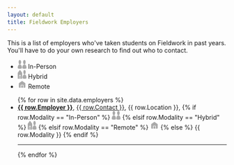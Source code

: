 ```yaml
---
layout: default
title: Fieldwork Employers
---
```

This is a list of employers who've taken students on Fieldwork in past years. You'll have to do your own research to find out who to contact.

<ul class="legend">
  <li>
    <img src="/svg/in-person.svg" alt="In-Person" width="20" height="20">
    <span>In-Person</span>
  </li>
  <li>
    <img src="/svg/hybrid.svg" alt="Hybrid" width="20" height="20">
    <span>Hybrid</span>
  </li>
  <li>
    <img src="/svg/remote.svg" alt="Remote" width="20" height="20">
    <span>Remote</span>
  </li>
</ul>


<ul class="employers">
  {% for row in site.data.employers %}
  <li>
    <strong><a href="{{ row.URL }}" target="_blank">{{ row.Employer }}</a></strong>, 
    <span><a href="mailto:{{ row['E-mail'] }}">{{ row.Contact }}</a></span>, 
    <span>{{ row.Location }}</span>, 
    <span>
      {% if row.Modality == "In-Person" %}
        <img src="/svg/in-person.svg" alt="In-Person" width="20" height="20">
      {% elsif row.Modality == "Hybrid" %}
        <img src="/svg/hybrid.svg" alt="Hybrid" width="20" height="20">
      {% elsif row.Modality == "Remote" %}
        <img src="/svg/remote.svg" alt="Remote" width="20" height="20">
      {% else %}
        {{ row.Modality }} <!-- Fallback to text if no match -->
      {% endif %}
    </span>
  </li>
  <hr>
  {% endfor %}
</ul>

